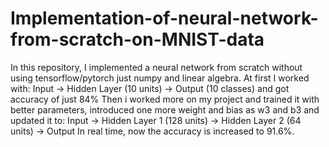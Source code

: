 # Implementation-of-neural-network-from-scratch-on-MNIST-data
In this repository, I implemented a neural network from scratch without using tensorflow/pytorch just numpy and linear algebra.
At first I worked with: Input → Hidden Layer (10 units) → Output (10 classes) and got accuracy of just 84%
Then i worked more on my project and trained it with better parameters, introduced one more weight and bias as w3 and b3 and updated it to: Input → Hidden Layer 1 (128 units) → Hidden Layer 2 (64 units) → Output
In real time, now the accuracy is increased to 91.6%.
